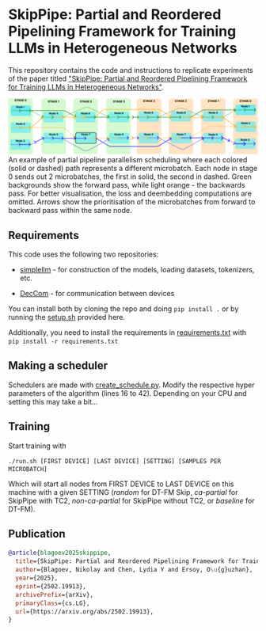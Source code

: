 # SkipPipe: Partial and Reordered Pipelining Framework for Training LLMs in Heterogeneous Networks
This repository contains the code and instructions to replicate experiments of the paper titled ["SkipPipe: Partial and Reordered Pipelining Framework for Training LLMs in Heterogeneous Networks"](https://arxiv.org/abs/2502.19913).

![SkipPipe Figure](/assests/skippipe.png)
An example of partial pipeline parallelism scheduling where each colored (solid or dashed) path represents a different microbatch. Each node in stage 0 sends out 2 microbatches, the first in solid, the second in dashed. Green backgrounds show the forward pass, while light orange - the backwards pass. For better visualisation, the loss and deembedding computations are omitted. Arrows show the prioritisation of the microbatches from forward to backward pass within the same node.

## Requirements

This code uses the following two repositories:

- [simplellm](https://github.com/NikolayBlagoev/simplellm) - for construction of the models, loading datasets, tokenizers, etc.

- [DecCom](https://github.com/NikolayBlagoev/DecCom-Python) - for communication between devices

You can install both by cloning the repo and doing ```pip install .``` or by running the [setup.sh](/setup.sh) provided here.

Additionally, you need to install the requirements in [requirements.txt](/requirements.txt) with ```pip install -r requirements.txt```


## Making a scheduler

Schedulers are made with [create_schedule.py](create_schedule.py). Modify the respective hyper parameters of the algorithm (lines 16 to 42). Depending on your CPU and setting this may take a bit...


## Training

Start training with

```
./run.sh [FIRST DEVICE] [LAST DEVICE] [SETTING] [SAMPLES PER MICROBATCH]
```

Which will start all nodes from FIRST DEVICE to LAST DEVICE on this machine with a given SETTING (*random* for DT-FM Skip, *ca-partial* for SkipPipe with TC2, *non-ca-partial* for SkipPipe without TC2, or *baseline* for DT-FM). 


## Publication

```bibtex
@article{blagoev2025skippipe,
  title={SkipPipe: Partial and Reordered Pipelining Framework for Training LLMs in Heterogeneous Networks}, 
  author={Blagoev, Nikolay and Chen, Lydia Y and Ersoy, O\u{g}uzhan},
  year={2025},
  eprint={2502.19913},
  archivePrefix={arXiv},
  primaryClass={cs.LG},
  url={https://arxiv.org/abs/2502.19913},
}
```